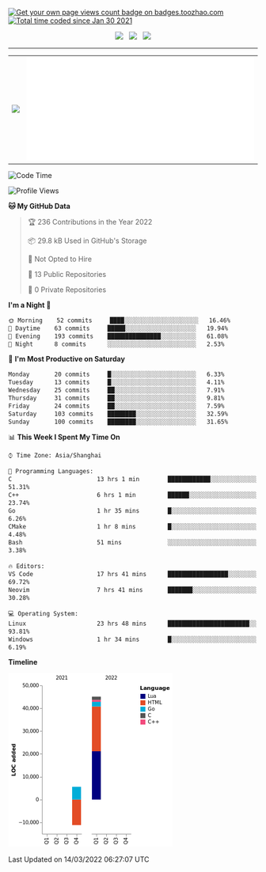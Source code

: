 <p align="left">  
<a href="https://badges.toozhao.com/stats/01FQP76TP6ZBNKKYXKKWX9BGJ8"><img src="https://badges.toozhao.com/badges/01FQP76TP6ZBNKKYXKKWX9BGJ8/blue.svg" alt="Get your own page views count badge on badges.toozhao.com" /></a>
<a href="https://wakatime.com/@4b53d00f-9d2e-4966-822f-ea918cbec9e7"><img src="https://wakatime.com/badge/user/4b53d00f-9d2e-4966-822f-ea918cbec9e7.svg" alt="Total time coded since Jan 30 2021" /></a>
</p>


<p align="center">
<a href="#!"><img src="https://img.shields.io/badge/Editor-Neovim-303030?style=flat-square&logo=Neovim"></a>
&nbsp;
<a href="#!"><img src="https://img.shields.io/badge/Goland-303030?style=flat-square&logo=Goland"></a>
&nbsp;
<a href="#!"><img src="https://img.shields.io/badge/Browser-Chrome-303030?style=flat-square&logo=google-chrome"></a>
</p>

---

<table>
<tr>
<td><a href="#!"><img src="https://github-readme-stats.vercel.app/api/top-langs/?username=isther&exclude_repo=isther.github.io&langs_count=6&layout=compact&theme=cobalt&hide_border=true" /></a></td>
<td><a href="#!"><img src="./calendar.svg" ></a></td>
</tr>
</table>

<!--START_SECTION:waka-->
![Code Time](http://img.shields.io/badge/Code%20Time-752%20hrs%2037%20mins-blue)

![Profile Views](http://img.shields.io/badge/Profile%20Views-23-blue)

**🐱 My GitHub Data** 

> 🏆 236 Contributions in the Year 2022
 > 
> 📦 29.8 kB Used in GitHub's Storage 
 > 
> 🚫 Not Opted to Hire
 > 
> 📜 13 Public Repositories 
 > 
> 🔑 0 Private Repositories  
 > 
**I'm a Night 🦉** 

```text
🌞 Morning    52 commits     ████░░░░░░░░░░░░░░░░░░░░░   16.46% 
🌆 Daytime    63 commits     █████░░░░░░░░░░░░░░░░░░░░   19.94% 
🌃 Evening    193 commits    ███████████████░░░░░░░░░░   61.08% 
🌙 Night      8 commits      ░░░░░░░░░░░░░░░░░░░░░░░░░   2.53%

```
📅 **I'm Most Productive on Saturday** 

```text
Monday       20 commits     █░░░░░░░░░░░░░░░░░░░░░░░░   6.33% 
Tuesday      13 commits     █░░░░░░░░░░░░░░░░░░░░░░░░   4.11% 
Wednesday    25 commits     ██░░░░░░░░░░░░░░░░░░░░░░░   7.91% 
Thursday     31 commits     ██░░░░░░░░░░░░░░░░░░░░░░░   9.81% 
Friday       24 commits     ██░░░░░░░░░░░░░░░░░░░░░░░   7.59% 
Saturday     103 commits    ████████░░░░░░░░░░░░░░░░░   32.59% 
Sunday       100 commits    ████████░░░░░░░░░░░░░░░░░   31.65%

```


📊 **This Week I Spent My Time On** 

```text
⌚︎ Time Zone: Asia/Shanghai

💬 Programming Languages: 
C                        13 hrs 1 min        ████████████░░░░░░░░░░░░░   51.31% 
C++                      6 hrs 1 min         ██████░░░░░░░░░░░░░░░░░░░   23.74% 
Go                       1 hr 35 mins        █░░░░░░░░░░░░░░░░░░░░░░░░   6.26% 
CMake                    1 hr 8 mins         █░░░░░░░░░░░░░░░░░░░░░░░░   4.48% 
Bash                     51 mins             ░░░░░░░░░░░░░░░░░░░░░░░░░   3.38%

🔥 Editors: 
VS Code                  17 hrs 41 mins      █████████████████░░░░░░░░   69.72% 
Neovim                   7 hrs 41 mins       ███████░░░░░░░░░░░░░░░░░░   30.28%

💻 Operating System: 
Linux                    23 hrs 48 mins      ███████████████████████░░   93.81% 
Windows                  1 hr 34 mins        █░░░░░░░░░░░░░░░░░░░░░░░░   6.19%

```

**Timeline**

![Chart not found](https://raw.githubusercontent.com/isther/isther/master/charts/bar_graph.png) 


 Last Updated on 14/03/2022 06:27:07 UTC
<!--END_SECTION:waka-->